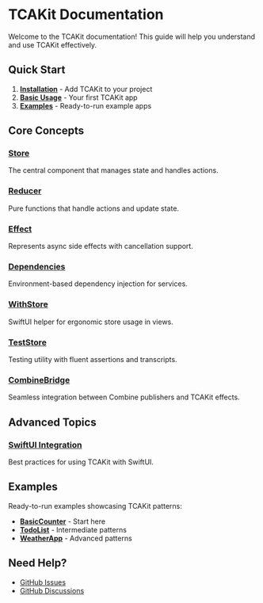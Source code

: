 # TCAKit Documentation

Welcome to the TCAKit documentation! This guide will help you understand and use TCAKit effectively.

## Quick Start

1. **[Installation](installation.md)** - Add TCAKit to your project
2. **[Basic Usage](basic-usage.md)** - Your first TCAKit app
3. **[Examples](../Examples/)** - Ready-to-run example apps

## Core Concepts

### [Store](store.md)
The central component that manages state and handles actions.

### [Reducer](reducer.md)
Pure functions that handle actions and update state.

### [Effect](effect.md)
Represents async side effects with cancellation support.

### [Dependencies](dependencies.md)
Environment-based dependency injection for services.

### [WithStore](withstore.md)
SwiftUI helper for ergonomic store usage in views.

### [TestStore](teststore.md)
Testing utility with fluent assertions and transcripts.

### [CombineBridge](combine-bridge.md)
Seamless integration between Combine publishers and TCAKit effects.

## Advanced Topics

### [SwiftUI Integration](swiftui-integration.md)
Best practices for using TCAKit with SwiftUI.

## Examples

Ready-to-run examples showcasing TCAKit patterns:

- **[BasicCounter](../Examples/BasicCounter/)** - Start here
- **[TodoList](../Examples/TodoList/)** - Intermediate patterns
- **[WeatherApp](../Examples/WeatherApp/)** - Advanced patterns

## Need Help?

- [GitHub Issues](https://github.com/ronstorm/tca-kit/issues)
- [GitHub Discussions](https://github.com/ronstorm/tca-kit/discussions)
